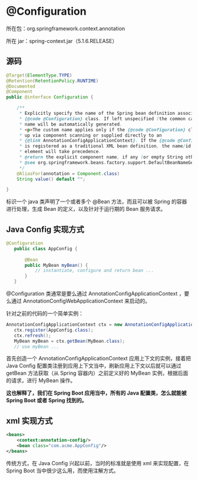 # @Configuration

所在包：org.springframework.context.annotation

所在 jar：spring-context.jar（5.1.6.RELEASE）

## 源码

```java
@Target(ElementType.TYPE)
@Retention(RetentionPolicy.RUNTIME)
@Documented
@Component
public @interface Configuration {

	/**
	 * Explicitly specify the name of the Spring bean definition associated with the
	 * {@code @Configuration} class. If left unspecified (the common case), a bean
	 * name will be automatically generated.
	 * <p>The custom name applies only if the {@code @Configuration} class is picked
	 * up via component scanning or supplied directly to an
	 * {@link AnnotationConfigApplicationContext}. If the {@code @Configuration} class
	 * is registered as a traditional XML bean definition, the name/id of the bean
	 * element will take precedence.
	 * @return the explicit component name, if any (or empty String otherwise)
	 * @see org.springframework.beans.factory.support.DefaultBeanNameGenerator
	 */
	@AliasFor(annotation = Component.class)
	String value() default "";

}
```

标识一个 java 类声明了一个或者多个 @Bean 方法，而且可以被 Spring 的容器进行处理，生成 Bean 的定义，以及针对于运行期的 Bean 服务请求。

## Java Config 实现方式

```java
@Configuration
   public class AppConfig {
  
       @Bean
       public MyBean myBean() {
           // instantiate, configure and return bean ...
       }
   }
```

@Configuration 类通常是要么通过 AnnotationConfigApplicationContext ，要么通过 AnnotationConfigWebApplicationContext 来启动的。

针对之前的代码的一个简单实例：

```java
AnnotationConfigApplicationContext ctx = new AnnotationConfigApplicationContext();
   ctx.register(AppConfig.class);
   ctx.refresh();
   MyBean myBean = ctx.getBean(MyBean.class);
   // use myBean ...
```

首先创造一个 AnnotationConfigApplicationContext 应用上下文的实例，接着把 Java Config 配置类注册到应用上下文当中，刷新应用上下文以后就可以通过 getBean 方法获取（从 Spring 容器内）之前定义好的 MyBean 实例，根据后面的请求，进行 MyBean 操作。

**这也解释了，我们在 Spring Boot 应用当中，所有的 Java 配置类，怎么就能被 Spring Boot 或者 Spring 找到的。**

## xml 实现方式

```xml
<beans>
    <context:annotation-config/>
    <bean class="com.acme.AppConfig"/>
</beans>
```

传统方式，在 Java Config 兴起以前，当时的标准就是使用 xml 来实现配置，在 Spring Boot 当中很少这么用，而使用注解方式。



